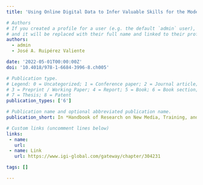 ```yaml
---
title: 'Using Online Digital Data to Infer Valuable Skills for the Modern Workforce'

# Authors
# If you created a profile for a user (e.g. the default `admin` user), write the username (folder name) here
# and it will be replaced with their full name and linked to their profile.
authors:
  - admin
  - José A. Ruipérez Valiente

date: '2022-05-01T00:00:00Z'
doi: '10.4018/978-1-6684-3996-8.ch005'

# Publication type.
# Legend: 0 = Uncategorized; 1 = Conference paper; 2 = Journal article;
# 3 = Preprint / Working Paper; 4 = Report; 5 = Book; 6 = Book section;
# 7 = Thesis; 8 = Patent
publication_types: ['6']

# Publication name and optional abbreviated publication name.
publication_short: In *Handbook of Research on New Media, Training, and Skill Development for the Modern Workforce*

# Custom links (uncomment lines below)
links:
 - name: 
   url: 
 - name: Link
   url: https://www.igi-global.com/gateway/chapter/304231

tags: []

---
```

